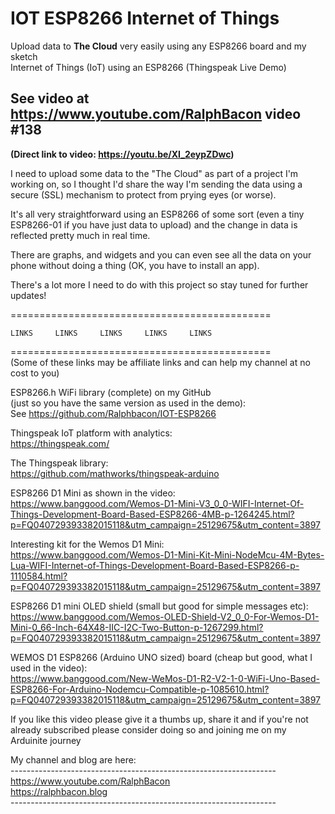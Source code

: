 # IOT ESP8266 Internet of Things  
Upload data to **The Cloud** very easily using any ESP8266 board and my sketch  
Internet of Things (IoT) using an ESP8266 (Thingspeak Live Demo)  

## See video at https://www.youtube.com/RalphBacon video #138
**(Direct link to video: https://youtu.be/XI_2eypZDwc)**

I need to upload some data to the "The Cloud" as part of a project I'm working on, so I thought I'd share the way I'm sending the data using a secure (SSL) mechanism to protect from prying eyes (or worse).

It's all very straightforward using an ESP8266 of some sort (even a tiny ESP8266-01 if you have just data to upload) and the change in data is reflected pretty much in real time.

There are graphs, and widgets and you can even see all the data on your phone without doing a thing (OK, you have to install an app).

There's a lot more I need to do with this project so stay tuned for further updates!

\=============================================  
```
LINKS     LINKS     LINKS     LINKS     LINKS  
```
\=============================================  
(Some of these links may be affiliate links and can help my channel at no cost to you)  

ESP8266.h WiFi library (complete) on my GitHub  
(just so you have the same version as used in the demo):  
See https://github.com/Ralphbacon/IOT-ESP8266

Thingspeak IoT platform with analytics:  
https://thingspeak.com/  

The Thingspeak library:  
https://github.com/mathworks/thingspeak-arduino

ESP8266 D1 Mini as shown in the video:  
https://www.banggood.com/Wemos-D1-Mini-V3_0_0-WIFI-Internet-Of-Things-Development-Board-Based-ESP8266-4MB-p-1264245.html?p=FQ040729393382015118&utm_campaign=25129675&utm_content=3897

Interesting kit for the Wemos D1 Mini:  
https://www.banggood.com/Wemos-D1-Mini-Kit-Mini-NodeMcu-4M-Bytes-Lua-WIFI-Internet-of-Things-Development-Board-Based-ESP8266-p-1110584.html?p=FQ040729393382015118&utm_campaign=25129675&utm_content=3897

ESP8266 D1 mini OLED shield (small but good for simple messages etc):  
https://www.banggood.com/Wemos-OLED-Shield-V2_0_0-For-Wemos-D1-Mini-0_66-Inch-64X48-IIC-I2C-Two-Button-p-1267299.html?p=FQ040729393382015118&utm_campaign=25129675&utm_content=3897

WEMOS D1 ESP8266 (Arduino UNO sized) board (cheap but good, what I used in the video):  
https://www.banggood.com/New-WeMos-D1-R2-V2-1-0-WiFi-Uno-Based-ESP8266-For-Arduino-Nodemcu-Compatible-p-1085610.html?p=FQ040729393382015118&utm_campaign=25129675&utm_content=3897

If you like this video please give it a thumbs up, share it and if you're not already subscribed please consider doing so and joining me on my Arduinite journey  

My channel and blog are here:  
\------------------------------------------------------------------  
https://www.youtube.com/RalphBacon  
https://ralphbacon.blog  
\------------------------------------------------------------------  
